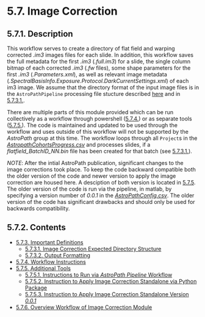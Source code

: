 

# 5.7. Image Correction
## 5.7.1. Description
This workflow serves to create a directory of flat field and warping corrected *.im3* images files for each slide. In addition, this workflow saves the full metadata for the first *.im3* (*.full.im3*) for a slide, the single column bitmap of each corrected *.im3* (*.fw* files), some shape parameters for the first *.im3* (*.Parameters.xml*), as well as relevant image metadata (*.SpectralBasisInfo.Exposure.Protocol.DarkCurrentSettings.xml*) of each im3 image. We assume that the directory format of the input image files is in the ```AstroPathPipeline``` processing file stucture described [here](../../scans/docs/DirectoryOrganization.md#46-directory-organization) and in [5.7.3.1.](docs/ImportantDefinitions.md#5631-flatw-expected-directory-structure). 

There are multiple parts of this module provided which can be run collectively as a workflow through powershell ([5.7.4.](docs/WorkflowInstructions.md#574-workflow-instructions)) or as separate tools ([5.7.5.](docs/AdditionalTools.md#575-additional-tools)). The code is maintained and updated to be used through the workflow and uses outside of this workflow will not be supported by the *AstroPath* group at this time. The workflow loops through all ```Project```s in the [*AstropathCohortsProgress.csv*](../../scans/docs/AstroPathProcessingDirectoryandInitializingProjects.md#451-astropath_processing-directory) and processes slides, if a *flatfield_BatchID_NN.bin* file has been created for that batch (see [5.7.3.1.](docs/ImportantDefinitions.md#5731-flatw-expected-directory-structure)).

*NOTE*: After the intial AstroPath publication, significant changes to the image corrections took place. To keep the code backward compatible both the older version of the code and newer version to apply the image correction are housed here. A desciption of both version is located in [5.7.5](docs/AdditionalTools.md#575-additional-tools). The older version of the code is run via the pipeline, in matlab, by specifying a version number of *0.0.1* in the [*AstroPathConfig.csv*](../../scans/docs/AstroPathProcessingDirectoryandInitializingProjects.md#451-astropath_processing-directory). The older version of the code has significant drawbacks and should only be used for backwards compatibility. 

## 5.7.2. Contents
- [5.7.3. Important Definitions](docs/ImportantDefinitions.md#573-important-definitions)
  - [5.7.3.1. Image Correction Expected Directory Structure](docs/ImportantDefinitions.md#5731-image-correction-expected-directory-structure)
  - [5.7.3.2. Output Formatting](docs/ImportantDefinitions.md#5732-output-formatting)
- [5.7.4. Workflow Instructions](docs/WorkflowInstructions.md#574-workflow-instructions)
- [5.7.5. Additional Tools](docs/AdditionalTools.md#575-additional-tools)
  - [5.7.5.1. Instructions to Run via *AstroPath Pipeline* Workflow](docs/AdditionalTools.md#5751-instructions-to-run-standalone-via-astropath-pipeline-workflow)
  - [5.7.5.2. Instruction to Apply Image Correction Standalone via Python Package](docs/AdditionalTools.md#5752-instructions-to-apply-image-correction-standalone-via-python-package)
  - [5.7.5.3. Instruction to Apply Image Correction Standalone Version *0.0.1*](docs/AdditionalTools.md#5753-instructions-apply-image-correction-standalone-version-001)
- [5.7.6. Overview Workflow of Image Correction Module](docs/OverviewWorkflowofImageCorrectionModule.md#576overview-workflow-of-image-correction-module)

